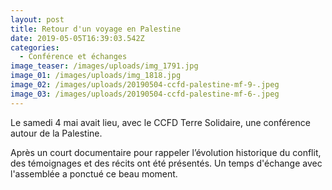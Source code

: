```yaml
---
layout: post
title: Retour d'un voyage en Palestine
date: 2019-05-05T16:39:03.542Z
categories:
  - Conférence et échanges
image_teaser: /images/uploads/img_1791.jpg
image_01: /images/uploads/img_1818.jpg
image_02: /images/uploads/20190504-ccfd-palestine-mf-9-.jpeg
image_03: /images/uploads/20190504-ccfd-palestine-mf-6-.jpeg
---
```

Le samedi 4 mai avait lieu, avec le CCFD Terre Solidaire, une conférence autour de la Palestine.

Après un court documentaire pour rappeler l’évolution historique du conflit, des témoignages et des récits ont été présentés. Un temps d'échange avec l'assemblée a ponctué ce beau moment.
